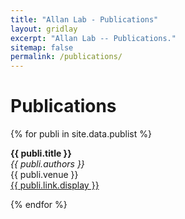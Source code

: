 ```yaml
---
title: "Allan Lab - Publications"
layout: gridlay
excerpt: "Allan Lab -- Publications."
sitemap: false
permalink: /publications/
---
```



# Publications
{% for publi in site.data.publist %}

  <b>{{ publi.title }}</b> <br />
  <em>{{ publi.authors }} </em><br />
  {{ publi.venue }} <br/>
  <a href="{{ publi.link.url }}">{{ publi.link.display }}</a>

{% endfor %}

